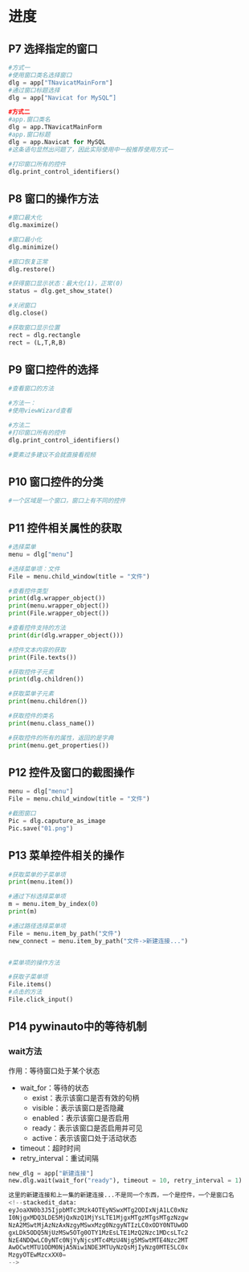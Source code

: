 # 进度

## P7 选择指定的窗口
```Python
#方式一
#使用窗口类名选择窗口
dlg = app["TNavicatMainForm"]
#通过窗口标题选择
dlg = app["Navicat for MySQL“]

#方式二
#app.窗口类名
dlg = app.TNavicatMainForm
#app.窗口标题
dlg = app.Navicat for MySQL
#这条语句显然出问题了，因此实际使用中一般推荐使用方式一

#打印窗口所有的控件
dlg.print_control_identifiers()
```	

## P8 窗口的操作方法
```Python
#窗口最大化
dlg.maximize()

#窗口最小化
dlg.minimize()

#窗口恢复正常
dlg.restore()

#获得窗口显示状态：最大化(1)，正常(0)
status = dlg.get_show_state()

#关闭窗口
dlg.close()

#获取窗口显示位置
rect = dlg.rectangle
rect = (L,T,R,B)
```

## P9 窗口控件的选择
```Python
#查看窗口的方法

#方法一：
#使用viewWizard查看

#方法二
#打印窗口所有的控件
dlg.print_control_identifiers()

#要素过多建议不会就直接看视频
```

## P10 窗口控件的分类
```Python
#一个区域是一个窗口，窗口上有不同的控件
```

## P11 控件相关属性的获取
```Python
#选择菜单
menu = dlg["menu"]

#选择菜单项：文件
File = menu.child_window(title = "文件")

#查看控件类型
print(dlg.wrapper_object())
print(menu.wrapper_object())
print(File.wrapper_object())

#查看控件支持的方法
print(dir(dlg.wrapper_object()))

#控件文本内容的获取
print(File.texts())

#获取控件子元素
print(dlg.children())

#获取菜单子元素
print(menu.children())

#获取控件的类名
print(menu.class_name())

#获取控件的所有的属性，返回的是字典
print(menu.get_properties())
```

## P12 控件及窗口的截图操作
```Python
menu = dlg["menu"]
File = menu.child_window(title = "文件")

#截图窗口
Pic = dlg.caputure_as_image
Pic.save("01.png")
```

## P13 菜单控件相关的操作
```Python
#获取菜单的子菜单项
print(menu.item())

#通过下标选择菜单项
m = menu.item_by_index(0)
print(m)

#通过路径选择菜单项
File = menu.item_by_path("文件")
new_connect = menu.item_by_path("文件->新建连接...")


#菜单项的操作方法

#获取子菜单项
File.items()
#点击的方法
File.click_input()
```

## P14 pywinauto中的等待机制
### wait方法
作用：等待窗口处于某个状态
* wait_for：等待的状态
	* exist：表示该窗口是否有效的句柄
	* visible：表示该窗口是否隐藏
	* enabled：表示该窗口是否启用
	* ready：表示该窗口是否启用并可见
	* active：表示该窗口处于活动状态
* timeout：超时时间
* retry_interval：重试间隔
```Python
new_dlg = app["新建连接"]
new.dlg.wait(wait_for("ready"), timeout = 10, retry_interval = 1)

这里的新建连接和上一集的新建连接...不是同一个东西，一个是控件，一个是窗口名
<!--stackedit_data:
eyJoaXN0b3J5IjpbMTc3Mzk4OTEyNSwxMTg2ODIxNjA1LC0xNz
I0NjgxMDQ3LDE5MjQxNzQ1MjYsLTE1MjgxMTgzMTgsMTgzNzgw
NzA2MSwtMjAzNzAxNzgyMSwxMzg0NzgyNTIzLC0xODY0NTUwOD
gxLDk5ODQ5NjUzMSw5OTg0OTY1MzEsLTE1MzQ2Nzc1MDcsLTc2
NzE4NDQwLC0yNTc0NjYyNjcsMTc4MzU4Njg5MSwtMTE4Nzc2MT
AwOCwtMTU1ODM0NjA5Niw1NDE3MTUyNzQsMjIyNzg0MTE5LC0x
MzgyOTEwMzcxXX0=
-->